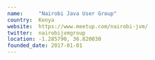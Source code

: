 ```yaml
---
name:     "Nairobi Java User Group"
country:  Kenya
website:  https://www.meetup.com/nairobi-jvm/
twitter:  nairobijvmgroup
location: -1.285790, 36.820030
founded_date: 2017-01-01
---
```

